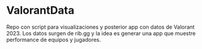 # ValorantData
Repo con script para visualizaciones y posterior app con datos de Valorant 2023. Los datos surgen de rib.gg y la idea es generar una app que muestre performance de equipos y jugadores. 
